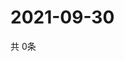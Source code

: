# 2021-09-30
  共 0条

  <!-- BEGIN -->
  <!-- 最后更新时间Thu Sep 30 2021 17:10:14 GMT+0000 (Coordinated Universal Time) -->
  
  <!-- END -->
  
  